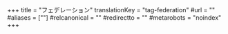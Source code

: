 +++
title = "フェデレーション"
translationKey = "tag-federation"
#url = ""
#aliases = [""]
#relcanonical = ""
#redirectto = ""
#metarobots = "noindex"
+++
